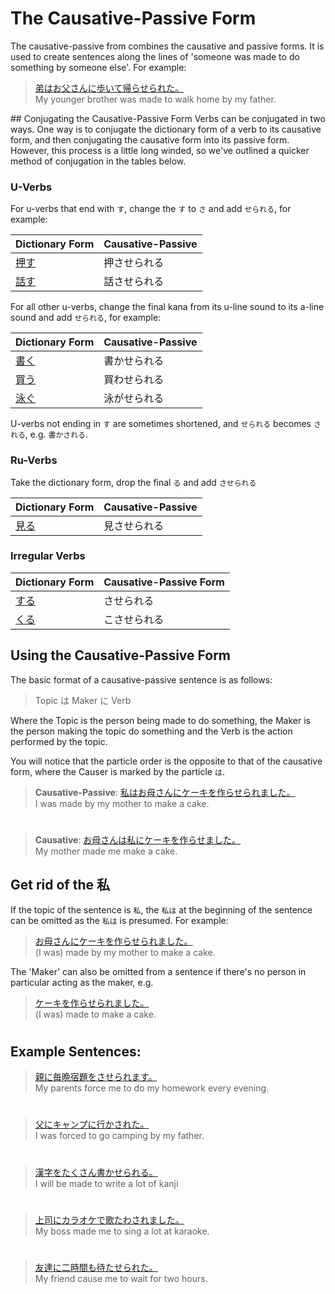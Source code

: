 # The Causative-Passive Form

The causative-passive from combines the causative and passive forms. It is used to create sentences along the lines of 'someone was made to do something by someone else'. For example:

> [弟はお父さんに歩いて帰らせられた。]()  
> My younger brother was made to walk home by my father.

## Conjugating the Causative-Passive Form
Verbs can be conjugated in two ways. One way is to conjugate the dictionary form of a verb to its causative form, and then conjugating the causative form into its passive form. However, this process is a little long winded, so we've outlined a quicker method of conjugation in the tables below.

### U-Verbs
For u-verbs that end with `す`, change the `す` to `さ` and add `せられる`, for example:

|Dictionary Form|Causative-Passive| 
|:--|:--|
|[押す]()|押させられる |
|[話す]()|話させられる|

For all other u-verbs, change the final kana from its u-line sound to its a-line sound and add `せられる`, for example:

|Dictionary Form|Causative-Passive|
|:--|:--|
|[書く]()|書かせられる|
|[買う]()|買わせられる|
|[泳ぐ]()|泳がせられる|

U-verbs not ending in `す` are sometimes shortened, and `せられる` becomes `される`, e.g. `書かされる`.

### Ru-Verbs
Take the dictionary form, drop the final `る` and add `させられる`

|Dictionary Form|Causative-Passive|
|:--|:--|
|[見る]()|見させられる|

### Irregular Verbs
|Dictionary Form|Causative-Passive Form|
|:--|:--|
|[する](1157170)|させられる|
|[くる]()|こさせられる|

## Using the Causative-Passive Form
The basic format of a causative-passive sentence is as follows:

> Topic は Maker に Verb

Where the Topic is the person being made to do something, the Maker is the person making the topic do something and the Verb is the action performed by the topic.

You will notice that the particle order is the opposite to that of the causative form, where the Causer is marked by the particle `は`.

> **Causative-Passive**: [私はお母さんにケーキを作らせられました。]()  
> I was made by my mother to make a cake.

#

> **Causative**: [お母さんは私にケーキを作らせました。]()  
> My mother made me make a cake.

## Get rid of the 私
If the topic of the sentence is `私`, the `私は` at the beginning of the sentence can be omitted as the `私は` is presumed. For example:

> [お母さんにケーキを作らせられました。]()  
> (I was) made by my mother to make a cake.

The 'Maker' can also be omitted from a sentence if there's no person in particular acting as the maker, e.g.

> [ケーキを作らせられました。]()  
> (I was) made to make a cake.

#

## Example Sentences:
> [親に毎晩宿題をさせられます。]()  
> My parents force me to do my homework every evening.

#

> [父にキャンプに行かされた。]()  
> I was forced to go camping by my father.

#

> [漢字をたくさん書かせられる。]()  
> I will be made to write a lot of kanji

#

> [上司にカラオケで歌たわされました。]()  
> My boss made me to sing a lot at karaoke.

#

> [友達に二時間も待たせられた。]()  
> My friend cause me to wait for two hours.


